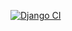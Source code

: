 [![Django CI](https://github.com/SamwitAdhikary/BlogSite/actions/workflows/django.yml/badge.svg)](https://github.com/SamwitAdhikary/BlogSite/actions/workflows/django.yml)
